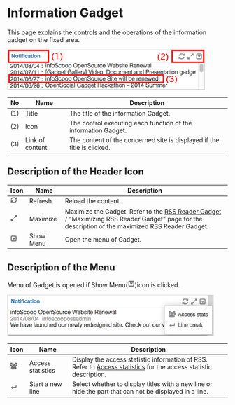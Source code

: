 # Information Gadget

This page explains the controls and the operations of  the information gadget on the fixed area.

![Information Gadget]

<table>
    <thead>
        <tr>
            <th>No</th><th>Name</th><th>Description</th>
        </tr>
    </thead>
    <tbody>
        <tr>
            <td>(1)</td>
            <td>Title</td>
            <td>The title of the information Gadget.</td>
        </tr>
        <tr>
            <td>(2)</td>
            <td>Icon</td>
            <td>The control executing each function of the information Gadget.</td>
        </tr>
        <tr>
            <td>(3)</td>
            <td>Link of content</td>
            <td>The content of the concerned site is displayed if the title is clicked.</td>
        </tr>
    </tbody>
</table>

## Description of the Header Icon

<table>
    <thead>
        <tr>
            <th>Icon</th><th>Name</th><th>Description</th>
        </tr>
    </thead>
    <tbody>
        <tr>
            <td><img src="../../images/refresh.gif"/></td>
            <td>Refresh</td>
            <td>Reload the content.</td>
        </tr>
        <tr>
            <td><img src="../../images/maximize.gif"/></td>
            <td>Maximize</td>
            <td>Maximize the Gadget. Refer to the <a href="rss-reader-gadget.md" title="RSS Reader Gadget">RSS Reader Gadget</a> / "Maximizing RSS Reader Gadget" page for the description of the maximized RSS Reader Gadget.</td>
        </tr>
        <tr>
            <td><img src="../../images/show_hidden_icons.gif"/></td>
            <td>Show Menu</td>
            <td>Open the menu of Gadget.</td>
        </tr>
    </tbody>
</table>

## Description of the Menu

Menu of Gadget is opened if Show Menu(![Gadget Menu icon])icon is clicked.

![Show Gadget menu]

<table>
    <thead>
        <tr>
            <th>Icon</th><th>Name</th><th>Description</th>
        </tr>
    </thead>
    <tbody>
        <tr>
            <td><img src="../../images/access.gif"/></td>
            <td>Access statistics</td>
            <td>Display the access statistic information of RSS.<br>Refer to <a href="access-statistics.md" title="Access statistics">Access statistics</a> for the access statistic description.</td>
        </tr>
        <tr>
            <td><img src="../../images/newline.gif"/></td>
            <td>Start a new line</td>
            <td>Select whether to display titles with a new line or hide the part that can not be displayed in a line.</td>
        </tr>
    </tbody>
</table>


[Information Gadget]: images/widget/information-gadget-1.png
[Show Gadget menu]: images/widget/information-gadget-2.png
[Gadget Menu icon]: ../../images/show_hidden_icons.gif
